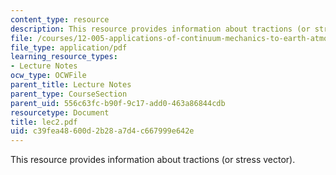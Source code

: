 ```yaml
---
content_type: resource
description: This resource provides information about tractions (or stress vector).
file: /courses/12-005-applications-of-continuum-mechanics-to-earth-atmospheric-and-planetary-sciences-spring-2006/c39fea48600d2b28a7d4c667999e642e_lec2.pdf
file_type: application/pdf
learning_resource_types:
- Lecture Notes
ocw_type: OCWFile
parent_title: Lecture Notes
parent_type: CourseSection
parent_uid: 556c63fc-b90f-9c17-add0-463a86844cdb
resourcetype: Document
title: lec2.pdf
uid: c39fea48-600d-2b28-a7d4-c667999e642e
---
```

This resource provides information about tractions (or stress vector).

